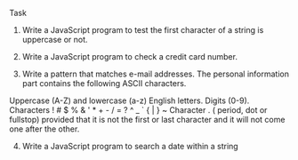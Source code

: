 Task

1. Write a JavaScript program to test the first character of a string is uppercase or not.

2. Write a JavaScript program to check a credit card number.

3. Write a pattern that matches e-mail addresses. The personal information part contains the
 following ASCII characters.
 
 Uppercase (A-Z) and lowercase (a-z) English letters.
 Digits (0-9).
 Characters ! # $ % & ' * + - / = ? ^ _ ` { | } ~
 Character . ( period, dot or fullstop) provided that it is not the first or last character and it will not come one after the other.
 
4. Write a JavaScript program to search a date within a string
